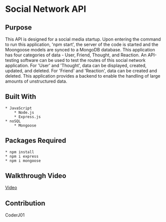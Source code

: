 # Social Network API

## Purpose
This API is designed for a social media startup. Upon entering the command to run this application, 'npm start', the server of the code is started and the Moongoose models are synced to a MongoDB database. This application has four categories of data - User, Friend, Thought, and Reaction. An API-testing software can be used to test the routes of this social network application. For 'User' and 'Thought', data can be displayed, created, updated, and deleted. For 'Friend' and 'Reaction', data can be created and deleted. This application provides a backend to enable the handling of large amounts of unstructured data. 

## Built With
    * JavaScript
        * Node.js
        * Express.js
    * noSQL
        * Mongoose

## Packages Required
    * npm install
    * npm i express
    * npm i mongoose

## Walkthrough Video
[Video](https://github.com/CoderJ01/social-network-api/tree/main/assets/videos) 

## Contribution
CoderJ01 